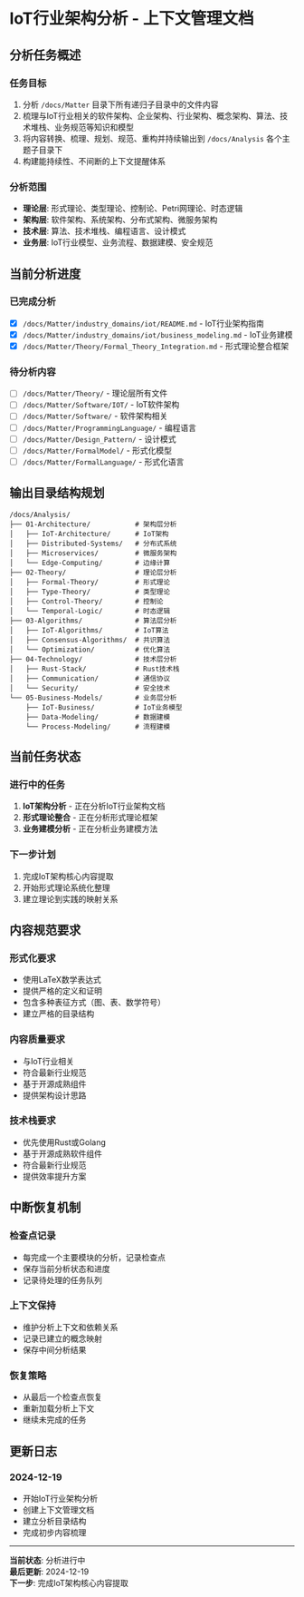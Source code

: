 # IoT行业架构分析 - 上下文管理文档

## 分析任务概述

### 任务目标

1. 分析 `/docs/Matter` 目录下所有递归子目录中的文件内容
2. 梳理与IoT行业相关的软件架构、企业架构、行业架构、概念架构、算法、技术堆栈、业务规范等知识和模型
3. 将内容转换、梳理、规划、规范、重构并持续输出到 `/docs/Analysis` 各个主题子目录下
4. 构建能持续性、不间断的上下文提醒体系

### 分析范围

- **理论层**: 形式理论、类型理论、控制论、Petri网理论、时态逻辑
- **架构层**: 软件架构、系统架构、分布式架构、微服务架构
- **技术层**: 算法、技术堆栈、编程语言、设计模式
- **业务层**: IoT行业模型、业务流程、数据建模、安全规范

## 当前分析进度

### 已完成分析

- [x] `/docs/Matter/industry_domains/iot/README.md` - IoT行业架构指南
- [x] `/docs/Matter/industry_domains/iot/business_modeling.md` - IoT业务建模
- [x] `/docs/Matter/Theory/Formal_Theory_Integration.md` - 形式理论整合框架

### 待分析内容

- [ ] `/docs/Matter/Theory/` - 理论层所有文件
- [ ] `/docs/Matter/Software/IOT/` - IoT软件架构
- [ ] `/docs/Matter/Software/` - 软件架构相关
- [ ] `/docs/Matter/ProgrammingLanguage/` - 编程语言
- [ ] `/docs/Matter/Design_Pattern/` - 设计模式
- [ ] `/docs/Matter/FormalModel/` - 形式化模型
- [ ] `/docs/Matter/FormalLanguage/` - 形式化语言

## 输出目录结构规划

```
/docs/Analysis/
├── 01-Architecture/           # 架构层分析
│   ├── IoT-Architecture/      # IoT架构
│   ├── Distributed-Systems/   # 分布式系统
│   ├── Microservices/         # 微服务架构
│   └── Edge-Computing/        # 边缘计算
├── 02-Theory/                 # 理论层分析
│   ├── Formal-Theory/         # 形式理论
│   ├── Type-Theory/           # 类型理论
│   ├── Control-Theory/        # 控制论
│   └── Temporal-Logic/        # 时态逻辑
├── 03-Algorithms/             # 算法层分析
│   ├── IoT-Algorithms/        # IoT算法
│   ├── Consensus-Algorithms/  # 共识算法
│   └── Optimization/          # 优化算法
├── 04-Technology/             # 技术层分析
│   ├── Rust-Stack/            # Rust技术栈
│   ├── Communication/         # 通信协议
│   └── Security/              # 安全技术
└── 05-Business-Models/        # 业务层分析
    ├── IoT-Business/          # IoT业务模型
    ├── Data-Modeling/         # 数据建模
    └── Process-Modeling/      # 流程建模
```

## 当前任务状态

### 进行中的任务

1. **IoT架构分析** - 正在分析IoT行业架构文档
2. **形式理论整合** - 正在分析形式理论框架
3. **业务建模分析** - 正在分析业务建模方法

### 下一步计划

1. 完成IoT架构核心内容提取
2. 开始形式理论系统化整理
3. 建立理论到实践的映射关系

## 内容规范要求

### 形式化要求

- 使用LaTeX数学表达式
- 提供严格的定义和证明
- 包含多种表征方式（图、表、数学符号）
- 建立严格的目录结构

### 内容质量要求

- 与IoT行业相关
- 符合最新行业规范
- 基于开源成熟组件
- 提供架构设计思路

### 技术栈要求

- 优先使用Rust或Golang
- 基于开源成熟软件组件
- 符合最新行业规范
- 提供效率提升方案

## 中断恢复机制

### 检查点记录

- 每完成一个主要模块的分析，记录检查点
- 保存当前分析状态和进度
- 记录待处理的任务队列

### 上下文保持

- 维护分析上下文和依赖关系
- 记录已建立的概念映射
- 保存中间分析结果

### 恢复策略

- 从最后一个检查点恢复
- 重新加载分析上下文
- 继续未完成的任务

## 更新日志

### 2024-12-19

- 开始IoT行业架构分析
- 创建上下文管理文档
- 建立分析目录结构
- 完成初步内容梳理

---

**当前状态**: 分析进行中  
**最后更新**: 2024-12-19  
**下一步**: 完成IoT架构核心内容提取
